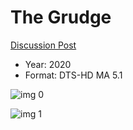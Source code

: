 # The Grudge

[Discussion Post](https://www.avsforum.com/threads/bass-eq-for-filtered-movies.2995212/post-59383768)

* Year: 2020
* Format: DTS-HD MA 5.1

![img 0](https://i.imgur.com/1WJnufC.jpg)

![img 1](https://i.imgur.com/oG5DWQ3.png)

